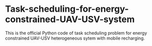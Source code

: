 # Task-scheduling-for-energy-constrained-UAV-USV-system
This is the official Python code of task scheduling problem for energy constrained UAV-USV heterogeneous sytem with mobile recharging.
